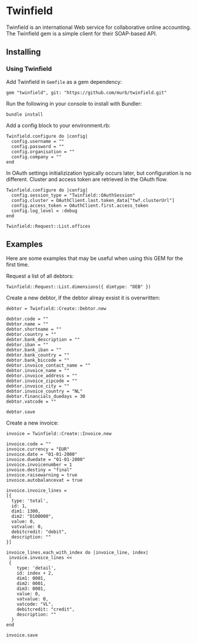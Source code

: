 # Twinfield

Twinfield is an international Web service for collaborative online accounting. The Twinfield gem is a simple client for their SOAP-based API.

## Installing

### Using Twinfield

Add Twinfield in `Gemfile` as a gem dependency:

    gem "twinfield", git: "https://github.com/murb/twinfield.git"

Run the following in your console to install with Bundler:

    bundle install

Add a config block to your environment.rb:

    Twinfield.configure do |config|
      config.username = ""
      config.password = ""
      config.organisation = ""
      config.company = ""
    end

In OAuth settings initializization typically occurs later, but configuration is no different. Cluster and access token are retrieved in the OAuth flow.


    Twinfield.configure do |config|
      config.session_type = "Twinfield::OAuthSession"
      config.cluster = OAuthClient.last.token_data["twf.clusterUrl"]
      config.access_token = OAuthClient.first.access_token
      config.log_level = :debug
    end

    Twinfield::Request::List.offices

## Examples

Here are some examples that may be useful when using this GEM for the first time.

Request a list of all debtors:

    Twinfield::Request::List.dimensions({ dimtype: "DEB" })

Create a new debtor, if the debtor alreay exsist it is overwritten:

    debtor = Twinfield::Create::Debtor.new

    debtor.code = ""
    debtor.name = ""
    debtor.shortname = ""
    debtor.country = ""
    debtor.bank_description = ""
    debtor.iban = ""
    debtor.bank_iban = ""
    debtor.bank_country = ""
    debtor.bank_biccode = ""
    debtor.invoice_contact_name = ""
    debtor.invoice_name = ""
    debtor.invoice_address = ""
    debtor.invoice_zipcode = ""
    debtor.invoice_city = ""
    debtor.invoice_country = "NL"
    debtor.financials_duedays = 30
    debtor.vatcode = ""

    debtor.save

Create a new invoice:

    invoice = Twinfield::Create::Invoice.new

    invoice.code = ""
    invoice.currency = "EUR"
    invoice.date = "01-01-2000"
    invoice.duedate = "01-01-2000"
    invoice.invoicenumber = 1
    invoice.destiny = "final"
    invoice.raisewarning = true
    invoice.autobalancevat = true

    invoice.invoice_lines =
    [{
      type: 'total',
      id: 1,
      dim1: 1300,
      dim2: "D100000",
      value: 0,
      vatvalue: 0,
      debitcredit: "debit",
      description: ""
    }]

    invoice_lines.each_with_index do |invoice_line, index|
     invoice.invoice_lines <<
     {
        type: 'detail',
        id: index + 2,
        dim1: 0001,
        dim2: 0001,
        dim3: 0001,
        value: 0,
        vatvalue: 0,
        vatcode: "VL",
        debitcredit: "credit",
        description: ""
      }
    end

    invoice.save

